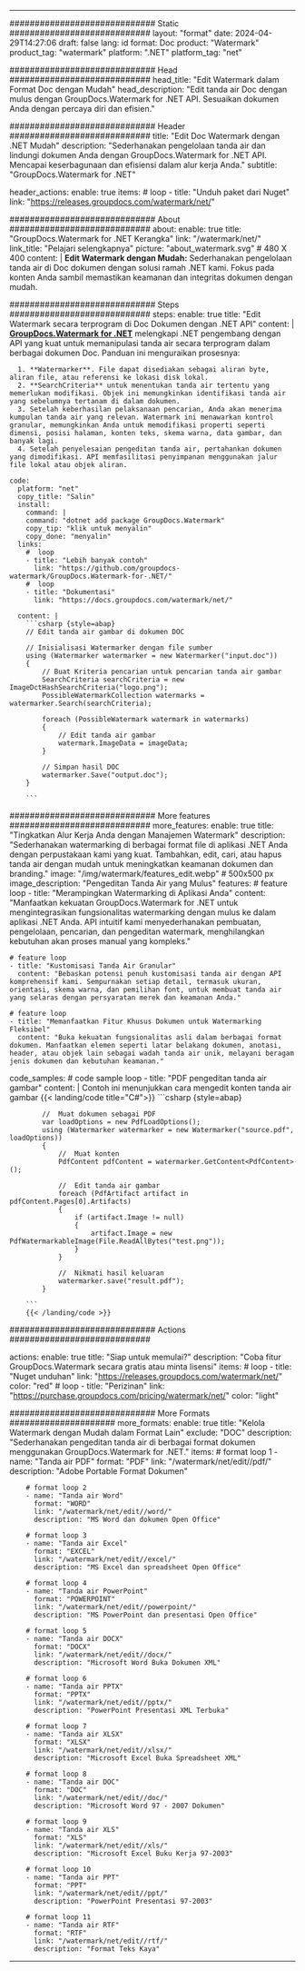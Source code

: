 
---
############################# Static ############################
layout: "format"
date:  2024-04-29T14:27:06
draft: false
lang: id
format: Doc
product: "Watermark"
product_tag: "watermark"
platform: ".NET"
platform_tag: "net"

############################# Head ############################
head_title: "Edit Watermark dalam Format Doc dengan Mudah"
head_description: "Edit tanda air Doc dengan mulus dengan GroupDocs.Watermark for .NET API. Sesuaikan dokumen Anda dengan percaya diri dan efisien."

############################# Header ############################
title: "Edit Doc Watermark dengan .NET Mudah" 
description: "Sederhanakan pengelolaan tanda air dan lindungi dokumen Anda dengan GroupDocs.Watermark for .NET API. Mencapai keserbagunaan dan efisiensi dalam alur kerja Anda."
subtitle: "GroupDocs.Watermark for .NET" 

header_actions:
  enable: true
  items:
    #  loop
    - title: "Unduh paket dari Nuget"
      link: "https://releases.groupdocs.com/watermark/net/"
      
############################# About ############################
about:
    enable: true
    title: "GroupDocs.Watermark for .NET Kerangka"
    link: "/watermark/net/"
    link_title: "Pelajari selengkapnya"
    picture: "about_watermark.svg" # 480 X 400
    content: |
       **Edit Watermark dengan Mudah:** Sederhanakan pengelolaan tanda air di Doc dokumen dengan solusi ramah .NET kami. Fokus pada konten Anda sambil memastikan keamanan dan integritas dokumen dengan mudah.

############################# Steps ############################
steps:
    enable: true
    title: "Edit Watermark secara terprogram di Doc Dokumen dengan .NET API"
    content: |
      **[GroupDocs.Watermark for .NET](https://products.groupdocs.com/watermark/net/)** melengkapi .NET pengembang dengan API yang kuat untuk memanipulasi tanda air secara terprogram dalam berbagai dokumen Doc. Panduan ini menguraikan prosesnya:
      
      1. **Watermarker**. File dapat disediakan sebagai aliran byte, aliran file, atau referensi ke lokasi disk lokal.
      2. **SearchCriteria** untuk menentukan tanda air tertentu yang memerlukan modifikasi. Objek ini memungkinkan identifikasi tanda air yang sebelumnya tertanam di dalam dokumen.
      3. Setelah keberhasilan pelaksanaan pencarian, Anda akan menerima kumpulan tanda air yang relevan. Watermark ini menawarkan kontrol granular, memungkinkan Anda untuk memodifikasi properti seperti dimensi, posisi halaman, konten teks, skema warna, data gambar, dan banyak lagi.
      4. Setelah penyelesaian pengeditan tanda air, pertahankan dokumen yang dimodifikasi. API memfasilitasi penyimpanan menggunakan jalur file lokal atau objek aliran.
   
    code:
      platform: "net"
      copy_title: "Salin"
      install:
        command: |
        command: "dotnet add package GroupDocs.Watermark"
        copy_tip: "klik untuk menyalin"
        copy_done: "menyalin"
      links:
        #  loop
        - title: "Lebih banyak contoh"
          link: "https://github.com/groupdocs-watermark/GroupDocs.Watermark-for-.NET/"
        #  loop
        - title: "Dokumentasi"
          link: "https://docs.groupdocs.com/watermark/net/"
          
      content: |
        ```csharp {style=abap}
        // Edit tanda air gambar di dokumen DOC

        // Inisialisasi Watermarker dengan file sumber
        using (Watermarker watermarker = new Watermarker("input.doc"))
        {
            // Buat Kriteria pencarian untuk pencarian tanda air gambar
            SearchCriteria searchCriteria = new ImageDctHashSearchCriteria("logo.png");
            PossibleWatermarkCollection watermarks = watermarker.Search(searchCriteria);

            foreach (PossibleWatermark watermark in watermarks)
            {
                // Edit tanda air gambar
                watermark.ImageData = imageData;
            }

            // Simpan hasil DOC
            watermarker.Save("output.doc");
        }
        
        ```     

############################# More features ############################
more_features:
  enable: true
  title: "Tingkatkan Alur Kerja Anda dengan Manajemen Watermark"
  description: "Sederhanakan watermarking di berbagai format file di aplikasi .NET Anda dengan perpustakaan kami yang kuat. Tambahkan, edit, cari, atau hapus tanda air dengan mudah untuk meningkatkan keamanan dokumen dan branding."
  image: "/img/watermark/features_edit.webp" # 500x500 px
  image_description: "Pengeditan Tanda Air yang Mulus"
  features:
    # feature loop
    - title: "Merampingkan Watermarking di Aplikasi Anda"
      content: "Manfaatkan kekuatan GroupDocs.Watermark for .NET untuk mengintegrasikan fungsionalitas watermarking dengan mulus ke dalam aplikasi .NET Anda. API intuitif kami menyederhanakan pembuatan, pengelolaan, pencarian, dan pengeditan watermark, menghilangkan kebutuhan akan proses manual yang kompleks."

    # feature loop
    - title: "Kustomisasi Tanda Air Granular"
      content: "Bebaskan potensi penuh kustomisasi tanda air dengan API komprehensif kami. Sempurnakan setiap detail, termasuk ukuran, orientasi, skema warna, dan pemilihan font, untuk membuat tanda air yang selaras dengan persyaratan merek dan keamanan Anda."

    # feature loop
    - title: "Memanfaatkan Fitur Khusus Dokumen untuk Watermarking Fleksibel"
      content: "Buka kekuatan fungsionalitas asli dalam berbagai format dokumen. Manfaatkan elemen seperti latar belakang dokumen, anotasi, header, atau objek lain sebagai wadah tanda air unik, melayani beragam jenis dokumen dan kebutuhan keamanan."
      
  code_samples:
    # code sample loop
    - title: "PDF pengeditan tanda air gambar"
      content: |
        Contoh ini menunjukkan cara mengedit konten tanda air gambar
        {{< landing/code title="C#">}}
        ```csharp {style=abap}
        
            //  Muat dokumen sebagai PDF
            var loadOptions = new PdfLoadOptions();
            using (Watermarker watermarker = new Watermarker("source.pdf", loadOptions))
            {
                //  Muat konten
                PdfContent pdfContent = watermarker.GetContent<PdfContent>();

                //  Edit tanda air gambar
                foreach (PdfArtifact artifact in pdfContent.Pages[0].Artifacts)
                {
                    if (artifact.Image != null)
                    {
                        artifact.Image = new PdfWatermarkableImage(File.ReadAllBytes("test.png"));
                    }
                }

                //  Nikmati hasil keluaran
                watermarker.save("result.pdf");
            }

        ```
        {{< /landing/code >}}


############################# Actions ############################

actions:
  enable: true
  title: "Siap untuk memulai?"
  description: "Coba fitur GroupDocs.Watermark secara gratis atau minta lisensi"
  items:
    #  loop
    - title: "Nuget unduhan"
      link: "https://releases.groupdocs.com/watermark/net/"
      color: "red"
        #  loop
    - title: "Perizinan"
      link: "https://purchase.groupdocs.com/pricing/watermark/net/"
      color: "light"


############################# More Formats #####################
more_formats:
    enable: true
    title: "Kelola Watermark dengan Mudah dalam Format Lain"
    exclude: "DOC"
    description: "Sederhanakan pengeditan tanda air di berbagai format dokumen menggunakan GroupDocs.Watermark for .NET."
    items: 
        # format loop 1
        - name: "Tanda air PDF"
          format: "PDF"
          link: "/watermark/net/edit//pdf/"
          description: "Adobe Portable Format Dokumen"

        # format loop 2
        - name: "Tanda air Word"
          format: "WORD"
          link: "/watermark/net/edit//word/"
          description: "MS Word dan dokumen Open Office"
          
        # format loop 3
        - name: "Tanda air Excel"
          format: "EXCEL"
          link: "/watermark/net/edit//excel/"
          description: "MS Excel dan spreadsheet Open Office"

        # format loop 4
        - name: "Tanda air PowerPoint"
          format: "POWERPOINT"
          link: "/watermark/net/edit//powerpoint/"
          description: "MS PowerPoint dan presentasi Open Office"

        # format loop 5
        - name: "Tanda air DOCX"
          format: "DOCX"
          link: "/watermark/net/edit//docx/"
          description: "Microsoft Word Buka Dokumen XML"
          
        # format loop 6
        - name: "Tanda air PPTX"
          format: "PPTX"
          link: "/watermark/net/edit//pptx/"
          description: "PowerPoint Presentasi XML Terbuka"
          
        # format loop 7
        - name: "Tanda air XLSX"
          format: "XLSX"
          link: "/watermark/net/edit//xlsx/"
          description: "Microsoft Excel Buka Spreadsheet XML"

        # format loop 8
        - name: "Tanda air DOC"
          format: "DOC"
          link: "/watermark/net/edit//doc/"
          description: "Microsoft Word 97 - 2007 Dokumen"

        # format loop 9
        - name: "Tanda air XLS"
          format: "XLS"
          link: "/watermark/net/edit//xls/"
          description: "Microsoft Excel Buku Kerja 97-2003"

        # format loop 10
        - name: "Tanda air PPT"
          format: "PPT"
          link: "/watermark/net/edit//ppt/"
          description: "PowerPoint Presentasi 97-2003"

        # format loop 11
        - name: "Tanda air RTF"
          format: "RTF"
          link: "/watermark/net/edit//rtf/"
          description: "Format Teks Kaya"

---